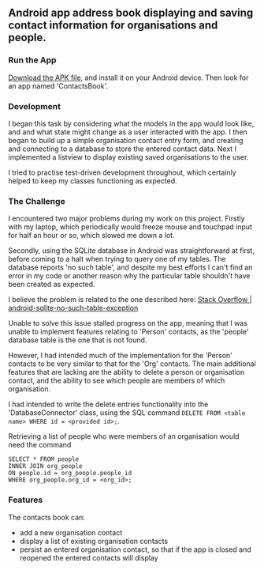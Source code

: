 ## Android app address book displaying and saving contact information for organisations and people.


### Run the App

[Download the APK file](https://github.com/skomer/			), and install it on your Android device. Then look for an app named 'ContactsBook'.


### Development

I began this task by considering what the models in the app would look like, and and what state might change as a user interacted with the app. I then began to build up a simple organisation contact entry form, and creating and connecting to a database to store the entered contact data. Next I implemented a listview to display existing saved organisations to the user.

I tried to practise test-driven development throughout, which certainly helped to keep my classes functioning as expected.


### The Challenge

I encountered two major problems during my work on this project. Firstly with my laptop, which periodically would freeze mouse and touchpad input for half an hour or so, which slowed me down a lot.

Secondly, using the SQLite database in Android was straightforward at first, before coming to a halt when trying to query one of my tables. The database reports 'no such table', and despite my best efforts I can't find an error in my code or another reason why the particular table shouldn't have been created as expected.

I believe the problem is related to the one described here:
[Stack Overflow | android-sqlite-no-such-table-exception](https://stackoverflow.com/questions/9916590/android-sqlite-no-such-table-exception)

Unable to solve this issue stalled progress on the app, meaning that I was unable to implement features relating to 'Person' contacts, as the 'people' database table is the one that is not found.

However, I had intended much of the implementation for the 'Person' contacts to be very similar to that for the 'Org' contacts. The main additional features that are lacking are the ability to delete a person or organisation contact, and the ability to see which people are members of which organisation.

I had intended to write the delete entries functionality into the 'DatabaseConnector' class, using the SQL command `DELETE FROM <table name> WHERE id = <provided id>;`.

Retrieving a list of people who were members of an organisation would need the command

	SELECT * FROM people
	INNER JOIN org_people
	ON people.id = org_people.people_id
	WHERE org_people.org_id = <org_id>;


### Features
The contacts book can:
- add a new organisation contact
- display a list of existing organisation contacts
- persist an entered organisation contact, so that if the app is closed and reopened the entered contacts will display
